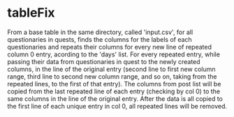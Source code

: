 # tableFix

From a base table in the same directory, called 'input.csv', for all questionaries in quests, finds the columns for the labels of each questionaries and repeats their columns for every new line of repeated column 0 entry, acording to the 'days' list. For every repeated entry, while passing their data from questionaries in quest to the newly created columns, in the line of the original entry (second line to first new column range, third line to second new column range, and so on, taking from the repeated lines, to the first of that entry). The columns from post list will be copied from the last repeated line of each entry (checking by col 0) to the same columns in the line of the original entry. After the data is all copied to the first line of each unique entry in col 0, all repeated lines will be removed.

